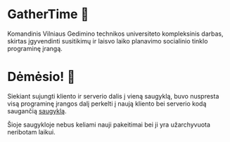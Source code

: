 # GatherTime 📅
Komandinis Vilniaus Gedimino technikos universiteto kompleksinis darbas, skirtas įgyvendinti susitikimų ir laisvo laiko planavimo socialinio tinklo programinę įrangą.


# Dėmėsio! 🚧
Siekiant sujungti kliento ir serverio dalis į vieną saugyklą, buvo nuspresta visą programinę įrangos dalį perkelti į naują kliento bei serverio kodą saugančią [saugyklą](https://github.com/Dovias/gathertime).

Šioje saugykloje nebus keliami nauji pakeitimai bei ji yra užarchyvuota neribotam laikui.
